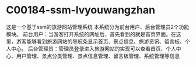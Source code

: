 # C00184-ssm-lvyouwangzhan
这是一个基于ssm的旅游网站管理系统 本系统分为前台用户、后台管理员2个功能模块。 前台用户：当游客打开系统的网址后，首先看到的就是首页界面。在这里，游客能够看到旅游网站的导航条显示首页、景点信息、旅游资讯、留言板、个人中心。 后台管理员：管理员登录进入旅游网站的实现可以查看首页、个人中心、用户管理、景点分类管理、景点信息管理、留言板管理、系统管理等信息
